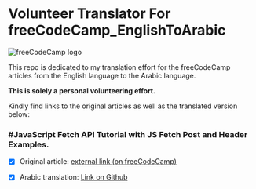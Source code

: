 # Volunteer Translator For freeCodeCamp_EnglishToArabic

![freeCodeCamp logo](https://design-style-guide.freecodecamp.org/downloads/fcc_secondary_large.png)



This repo is dedicated to my translation effort for the freeCodeCamp articles from the English language to the Arabic language.

**This is solely a personal volunteering effort.**

Kindly find links to the original articles as well as the translated version below:

### \#**JavaScript Fetch API Tutorial with JS Fetch Post and Header Examples.**

- [x] Original article: [external link (on freeCodeCamp)](https://www.freecodecamp.org/news/javascript-fetch-api-tutorial-with-js-fetch-post-and-header-examples/)

- [x] Arabic translation: [Link on Github](https://github.com/AhmedEFRMElwazery/VolunteerTranslatorForfreeCodeCamp_EnglishToArabic/blob/main/articles/JavaScript%20Fetch%20API%20Tutorial%20with%20JS%20Fetch%20Post%20and%20Header%20Examples.md)